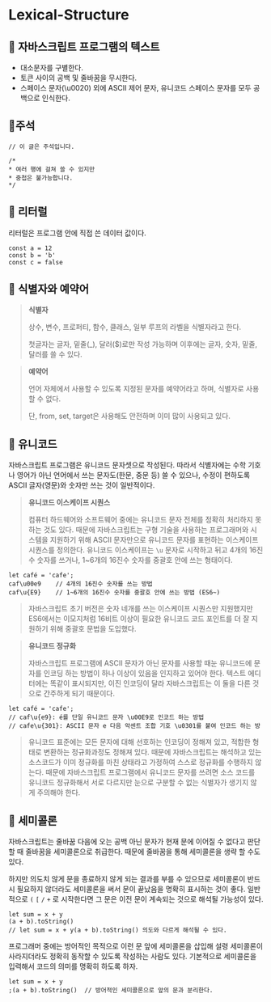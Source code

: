 # Lexical-Structure

## 🐇 자바스크립트 프로그램의 텍스트

* 대소문자를 구별한다.&#x20;
* 토큰 사이의 공백 및 줄바꿈을 무시한다.
* 스페이스 문자(\u0020) 외에 ASCII 제어 문자, 유니코드 스페이스 문자를 모두 공백으로 인식한다.

## 🐇주석

```
// 이 글은 주석입니다.

/*
* 여러 행에 걸쳐 쓸 수 있지만
* 중첩은 불가능합니다.
*/
```

## 🐇 리터럴

리터럴은 프로그램 안에 직접 쓴 데이터 값이다.

```
const a = 12
const b = 'b'
const c = false
```

## 🐇 식별자와 예약어

> **식별자**
>
> 상수, 변수, 프로퍼티, 함수, 클래스, 일부 루프의 라벨을 식별자라고 한다.
>
> 첫글자는 글자, 밑줄(\_), 달러($)로만 작성 가능하며 이후에는 글자, 숫자, 밑줄, 달러를 쓸 수 있다.

> **예약어**
>
> 언어 자체에서 사용할 수 있도록 지정된 문자를 예약어라고 하며, 식별자로 사용할 수 없다.
>
> 단, from, set, target은 사용해도 안전하며 이미 많이 사용되고 있다.

## 🐇 유니코드

자바스크립트 프로그램은 유니코드 문자셋으로 작성된다. 따라서 식별자에는 수학 기호나 영어가 아닌 언어에서 쓰는 문자도(한문, 중문 등) 쓸 수 있으나, 수정이 편하도록  ASCII 글자(영문)와 숫자만 쓰는 것이 일반적이다.

> **유니코드 이스케이프 시퀀스**
>
> 컴퓨터 하드웨어와 소프트웨어 중에는 유니코드 문자 전체를 정확히 처리하지 못하는 것도 있다. 때문에 자바스크립트는 구형 기술을 사용하는 프로그래머와 시스템을 지원하기 위해 ASCII 문자만으로 유니코드 문자를 표현하는 이스케이프 시퀀스를 정의한다. 유니코드 이스케이프는 `\u` 문자로 시작하고 뒤고 4개의 16진수 숫자를 쓰거나, 1\~6개의 16진수 숫자를 중괄호 안에 쓰는 형태이다.

```
let café = 'cafe';
caf\u00e9    // 4개의 16진수 숫자를 쓰는 방법
caf\u{E9}    // 1~6개의 16진수 숫자를 중괄호 안에 쓰는 방법 (ES6~)
```

> 자바스크립트 초기 버전은 숫자 네개를 쓰는 이스케이프 시퀀스만 지원했지만 ES6에서는 이모지처럼 16비트 이상이 필요한 유니코드 코드 포인트를 더 잘 지원하기 위해 중괄호 문법을 도입했다.

> **유니코드 정규화**
>
> 자바스크립트 프로그램에 ASCII 문자가 아닌 문자를 사용할 때눈 유니코드에 문자를 인코딩 하는 방법이 하나 이상이 있음을 인지하고 있어야 한다. 텍스트 에디터에는 똑같이 표시되지만, 이진 인코딩이 달라 자바스크립트는 이 둘을 다른 것으로 간주하게 되기 때문이다.  &#x20;

```
let café = 'cafe';
// caf\u{e9}: é를 단일 유니코드 문자 \u00E9로 인코드 하는 방법
// cafe\u{301}: ASCII 문자 e 다음 악센트 조합 기호 \u0301를 붙여 인코드 하는 방
```

> 유니코드 표준에는 모든 문자에 대해 선호하는 인코딩이 정해져 있고, 적합한 형태로 변환하는 정규화과정도 정해져 있다. 때문에 자바스크립트는 해석하고 있는 소스코드가 이미 정규화를 마친 상태라고 가정하여 스스로 정규화를 수행하지 않는다. 때문에 자바스크립트 프로그램에서 유니코드 문자를 쓰려면 소스 코드를 유니코드 정규화해서 서로 다르지만 눈으로 구분할 수 없는 식별자가 생기지 않게 주의해야 한다.

## 🐇 세미콜론

자바스크립트는 줄바꿈 다음에 오는 공백 아닌 문자가 현재 문에 이어질 수 없다고 판단 할 때 줄바꿈을 세미콜론으로 취급한다. 때문에 줄바꿈을 통해 세미콜론을 생략 할 수도 있다.

하지만 의도치 않게 문을 종료하지 않게 되는 결과를 부를 수 있으므로 세미콜론이 반드시 필요하지 않더라도 세미콜론을 써서 문이 끝났음을 명확히 표시하는 것이 좋다. 일반적으로 `(` `[` `/` `+` 로 시작한다면 그 문은 이전 문이 계속되는 것으로 해석될 가능성이 있다.

```
let sum = x + y
(a + b).toString()
// let sum = x + y(a + b).toString() 의도와 다르게 해석될 수 있다.
```

프로그래머 중에는 방어적인 목적으로 이런 문 앞에 세미콜론을 삽입해 설령 세미콜론이 사라지더라도 정확히 동작할 수 있도록 작성하는 사람도 있다. 기본적으로 세미콜론을 입력해서 코드의 의미를 명확히 하도록 하자.

```
let sum = x + y
;(a + b).toString()  // 방어적인 세미콜론으로 앞의 문과 분리한다.
```
